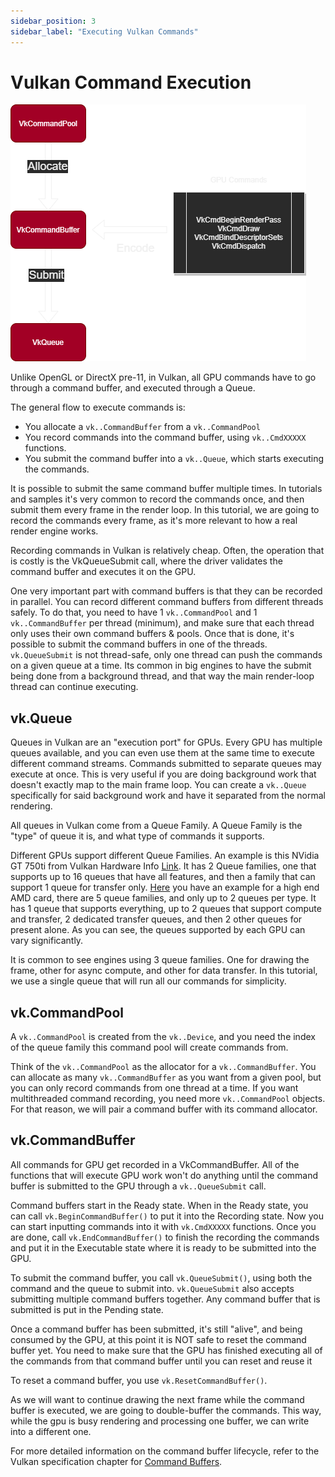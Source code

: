 ```yaml
---
sidebar_position: 3
sidebar_label: "Executing Vulkan Commands"
---
```


# Vulkan Command Execution

![Vulkan Command Execution](./img/vkcommands.png)

Unlike OpenGL or DirectX pre-11, in Vulkan, all GPU commands have to go through a command
buffer, and executed through a Queue.

The general flow to execute commands is:

- You allocate a `vk..CommandBuffer` from a `vk..CommandPool`
- You record commands into the command buffer, using `vk..CmdXXXXX` functions.
- You submit the command buffer into a `vk..Queue`, which starts executing the commands.

It is possible to submit the same command buffer multiple times. In tutorials and samples it's
very common to record the commands once, and then submit them every frame in the render loop.
In this tutorial, we are going to record the commands every frame, as it's more relevant to how
a real render engine works.

Recording commands in Vulkan is relatively cheap. Often, the operation that is costly is the
VkQueueSubmit call, where the driver validates the command buffer and executes it on the GPU.

One very important part with command buffers is that they can be recorded in parallel. You can
record different command buffers from different threads safely. To do that, you need to have 1
`vk..CommandPool` and 1 `vk..CommandBuffer` per thread (minimum), and make sure that each thread
only uses their own command buffers & pools. Once that is done, it's possible to submit the
command buffers in one of the threads. `vk.QueueSubmit` is not thread-safe, only one thread can
push the commands on a given queue at a time. Its common in big engines to have the submit
being done from a background thread, and that way the main render-loop thread can continue
executing.

## vk.Queue

Queues in Vulkan are an "execution port" for GPUs. Every GPU has multiple queues available, and
you can even use them at the same time to execute different command streams. Commands submitted
to separate queues may execute at once. This is very useful if you are doing background work
that doesn't exactly map to the main frame loop. You can create a `vk..Queue` specifically for
said background work and have it separated from the normal rendering.

All queues in Vulkan come from a Queue Family. A Queue Family is the "type" of queue it is, and
what type of commands it supports.

Different GPUs support different Queue Families. An example is this NVidia GT 750ti from Vulkan
Hardware Info [Link](https://vulkan.gpuinfo.org/displayreport.php?id=8859#queuefamilies). It
has 2 Queue families, one that supports up to 16 queues that have all features, and then a
family that can support 1 queue for transfer only.
[Here](https://vulkan.gpuinfo.org/displayreport.php?id=24407#queuefamilies) you have an example
for a high end AMD card, there are 5 queue families, and only up to 2 queues per type. It has 1
queue that supports everything, up to 2 queues that support compute and transfer, 2 dedicated
transfer queues, and then 2 other queues for present alone. As you can see, the queues
supported by each GPU can vary significantly.

It is common to see engines using 3 queue families. One for drawing the frame, other for async
compute, and other for data transfer. In this tutorial, we use a single queue that will run all
our commands for simplicity.

## vk.CommandPool

A `vk..CommandPool` is created from the `vk..Device`, and you need the index of the queue family
this command pool will create commands from.

Think of the `vk..CommandPool` as the allocator for a `vk..CommandBuffer`. You can allocate as
many `vk..CommandBuffer` as you want from a given pool, but you can only record commands from
one thread at a time. If you want multithreaded command recording, you need more
`vk..CommandPool` objects. For that reason, we will pair a command buffer with its command
allocator.

## vk.CommandBuffer

All commands for GPU get recorded in a VkCommandBuffer. All of the functions that will execute
GPU work won't do anything until the command buffer is submitted to the GPU through a
`vk..QueueSubmit` call.

Command buffers start in the Ready state. When in the Ready state, you can call
`vk.BeginCommandBuffer()` to put it into the Recording state. Now you can start inputting
commands into it with `vk.CmdXXXXX` functions. Once you are done, call `vk.EndCommandBuffer()` to
finish the recording the commands and put it in the Executable state where it is ready to be
submitted into the GPU.

To submit the command buffer, you call `vk.QueueSubmit()`, using both the command and the queue
to submit into. `vk.QueueSubmit` also accepts submitting multiple command buffers together. Any
command buffer that is submitted is put in the Pending state.

Once a command buffer has been submitted, it's still "alive", and being consumed by the GPU, at
this point it is NOT safe to reset the command buffer yet. You need to make sure that the GPU
has finished executing all of the commands from that command buffer until you can reset and
reuse it

To reset a command buffer, you use `vk.ResetCommandBuffer()`.

As we will want to continue drawing the next frame while the command buffer is executed, we are
going to double-buffer the commands. This way, while the gpu is busy rendering and processing
one buffer, we can write into a different one.

For more detailed information on the command buffer lifecycle, refer to the Vulkan
specification chapter for [Command Buffers][].

[Command Buffers]: https://docs.vulkan.org/spec/latest/chapters/cmdbuffers.html#commandbuffers-lifecycle
